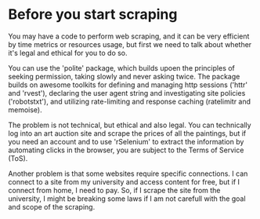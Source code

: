 # Before you start scraping

You may have a code to perform web scraping, and it can be very efficient
by time metrics or resources usage, but first we need to talk about whether it's
legal and ethical for you to do so.

You can use the 'polite' package, which builds upoen the principles of seeking
permission, taking slowly and never asking twice. The package builds on awesome
toolkits for defining and managing http sessions ('httr' and 'rvest'), declaring
the user agent string and investigating site policies ('robotstxt'), and
utilizing rate-limiting and response caching (ratelimitr and memoise).

The problem is not technical, but ethical and also legal. You can technically
log into an art auction site and scrape the prices of all the paintings, but
if you need an account and to use 'rSelenium' to extract the information by
automating clicks in the browser, you are subject to the Terms of Service (ToS).

Another problem is that some websites require specific connections. I can
connect to a site from my university and access content for free, but if I
connect from home, I need to pay. So, if I scrape the site from the university,
I might be breaking some laws if I am not carefull with the goal and scope of
the scraping.
